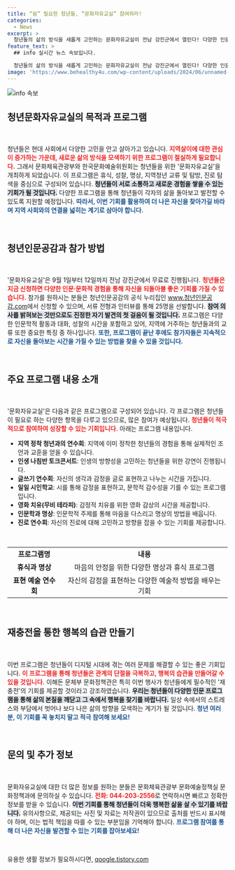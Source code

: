 ```yaml
---
title: “쉼” 필요한 청년들, “문화자유교실” 참여하라!
categories:
  - News
excerpt: >
  청년들의 삶의 방식을 새롭게 고민하는 문화자유교실이 전남 강진군에서 열린다! 다양한 인문 프로그램과 지역 탐방을 통해 성찰과 휴식의 기회를 누리세요. 참가자 모집은 9월 5일까지!
feature_text: >
  ## info 실시간 뉴스 속보입니다.

  청년들의 삶의 방식을 새롭게 고민하는 문화자유교실이 전남 강진군에서 열린다! 다양한 인문 프로그램과 지역 탐방을 통해 성찰과 휴식의 기회를 누리세요. 참가자 모집은 9월 5일까지!
image: 'https://www.behealthy4u.com/wp-content/uploads/2024/06/unnamed-file.png'
---
```


<p><img src="https://www.behealthy4u.com/wp-content/uploads/2024/06/unnamed-file.png" alt="info 속보" /></p>

<h2 data-ke-size="size26">청년문화자유교실의 목적과 프로그램</h2>

<p data-ke-size="size16">&nbsp;</p> 

<p>청년들은 현대 사회에서 다양한 고민을 안고 살아가고 있습니다. <b><span style="color: #ee2323;">지역살이에 대한 관심이 증가하는 가운데, 새로운 삶의 방식을 모색하기 위한 프로그램이 절실하게 필요합니다.</span></b> 그래서 문화체육관광부와 한국문화예술위원회는 청년들을 위한 '문화자유교실'을 개최하게 되었습니다. 이 프로그램은 휴식, 성찰, 명상, 지역청년 교류 및 탐방, 진로 탐색을 중심으로 구성되어 있습니다. <b><span style="background-color: #21538527;">청년들이 서로 소통하고 새로운 경험을 쌓을 수 있는 기회가 될 것입니다.</span></b> 다양한 프로그램을 통해 청년들이 각자의 삶을 돌아보고 발전할 수 있도록 지원할 예정입니다. <b><span style="color: #1a5490;">따라서, 이번 기회를 활용하여 더 나은 자신을 찾아가길 바라며 지역 사회와의 연결을 넓히는 계기로 삼아야 합니다.</span></b></p>

<p data-ke-size="size16">&nbsp;</p>

<h2 data-ke-size="size26">청년인문공감과 참가 방법</h2>

<p data-ke-size="size16">&nbsp;</p> 

<p>'문화자유교실'은 9월 1일부터 12일까지 전남 강진군에서 무료로 진행됩니다. <b><span style="color: #ee2323;">청년들은 지금 신청하면 다양한 인문·문화적 경험을 통해 자신을 되돌아볼 좋은 기회를 가질 수 있습니다.</span></b> 참가를 원하시는 분들은 청년인문공감의 공식 누리집인 <a href="https://www.청년인문공감.com" target="_blank">www.청년인문공감.com</a>에서 신청할 수 있으며, 서류 전형과 인터뷰를 통해 25명을 선발합니다. <b><span style="background-color: #21538527;">참여 의사를 밝혀보는 것만으로도 진정한 자기 발견의 첫 걸음이 될 것입니다.</span></b> 프로그램은 다양한 인문학적 활동과 대화, 성찰의 시간을 포함하고 있어, 지역에 거주하는 청년들과의 교류 또한 중요한 특징 중 하나입니다. <b><span style="color: #1a5490;">또한, 프로그램이 끝난 후에도 참가자들은 지속적으로 자신을 돌아보는 시간을 가질 수 있는 방법을 찾을 수 있을 것입니다.</span></b></p>

<p data-ke-size="size16">&nbsp;</p>

<h2 data-ke-size="size26">주요 프로그램 내용 소개</h2>

<p data-ke-size="size16">&nbsp;</p> 

<p>'문화자유교실'은 다음과 같은 프로그램으로 구성되어 있습니다. 각 프로그램은 청년들이 필요로 하는 다양한 항목을 다루고 있으므로, 많은 참여가 예상됩니다. <b><span style="color: #ee2323;">청년들이 적극적으로 참여하여 성장할 수 있는 기회입니다.</span></b> 아래는 프로그램 내용입니다.</p>

<ul>
<li><b>지역 정착 청년과의 연수회</b>: 지역에 이미 정착한 청년들의 경험을 통해 실제적인 조언과 교훈을 얻을 수 있습니다.</li>
<li><b>인생 나침반 토크콘서트</b>: 인생의 방향성을 고민하는 청년들을 위한 강연이 진행됩니다.</li>
<li><b>글쓰기 연수회</b>: 자신의 생각과 감정을 글로 표현하고 나누는 시간을 가집니다.</li>
<li><b>일일 시인학교</b>: 시를 통해 감정을 표현하고, 문학적 감수성을 기를 수 있는 프로그램입니다.</li>
<li><b>영화 치유(무비 테라피)</b>: 감정적 치유를 위한 영화 감상의 시간을 제공합니다.</li>
<li><b>인문학과 명상</b>: 인문학적 주제를 통해 마음을 다스리고 명상의 방법을 배웁니다.</li>
<li><b>진로 연수회</b>: 자신의 진로에 대해 고민하고 방향을 잡을 수 있는 기회를 제공합니다.</li>
</ul>

<p data-ke-size="size16">&nbsp;</p>

<table style="width: 100%; border-collapse: collapse;">
<tr>
<td style="text-align: center; height: 17px;"><b>프로그램명</b></td>
<td style="text-align: center; height: 17px;"><b>내용</b></td>
</tr>
<tr>
<td style="text-align: center; height: 17px;"><b>휴식과 명상</b></td>
<td style="text-align: center; height: 17px;">마음의 안정을 위한 다양한 명상과 휴식 프로그램</td>
</tr>
<tr>
<td style="text-align: center; height: 17px;"><b>표현 예술 연수회</b></td>
<td style="text-align: center; height: 17px;">자신의 감정을 표현하는 다양한 예술적 방법을 배우는 기회</td>
</tr>
</table>

<p data-ke-size="size16">&nbsp;</p>

<h2 data-ke-size="size26">재충전을 통한 행복의 습관 만들기</h2>

<p data-ke-size="size16">&nbsp;</p> 

<p>이번 프로그램은 청년들이 디지털 시대에 겪는 여러 문제를 해결할 수 있는 좋은 기회입니다. <b><span style="color: #ee2323;">이 프로그램을 통해 청년들은 관계의 단절을 극복하고, 행복의 습관을 만들어갈 수 있을 것입니다.</span></b> 이해돈 문체부 문화정책관은 특히 이번 행사가 청년들에게 필수적인 '재충전'의 기회를 제공할 것이라고 강조하였습니다. <b><span style="background-color: #21538527;">우리는 청년들이 다양한 인문 프로그램을 통해 삶의 본질을 깨닫고 그 속에서 행복을 찾기를 바랍니다.</span></b> 일상 속에서의 스트레스와 부담에서 벗어나 보다 나은 삶의 방향을 모색하는 계기가 될 것입니다. <b><span style="color: #1a5490;">청년 여러분, 이 기회를 꼭 놓치지 말고 적극 참여해 보세요!</span></b></p>

<p data-ke-size="size16">&nbsp;</p>

<h2 data-ke-size="size26">문의 및 추가 정보</h2>

<p data-ke-size="size16">&nbsp;</p> 

<p>문화자유교실에 대한 더 많은 정보를 원하는 분들은 문화체육관광부 문화예술정책실 문화정책과에 문의하실 수 있습니다. <b><span style="color: #ee2323;">전화: 044-203-2556</span></b>로 연락하시면 빠르고 정확한 정보를 받을 수 있습니다. <b><span style="background-color: #21538527;">이번 기회를 통해 청년들이 더욱 행복한 삶을 살 수 있기를 바랍니다.</span></b> 유의사항으로, 제공되는 사진 및 자료는 저작권이 있으므로 출처를 반드시 표시해야 하며, 이는 법적 책임을 따를 수 있는 부분임을 기억해야 합니다. <b><span style="color: #1a5490;">프로그램 참여를 통해 더 나은 자신을 발견할 수 있는 기회를 잡아보세요!</span></b></p>

<p data-ke-size="size16">&nbsp;</p> 
유용한 생활 정보가 필요하시다면, <a href="https://qoogle.tistory.com" rel="dofollow">qoogle.tistory.com</a>



